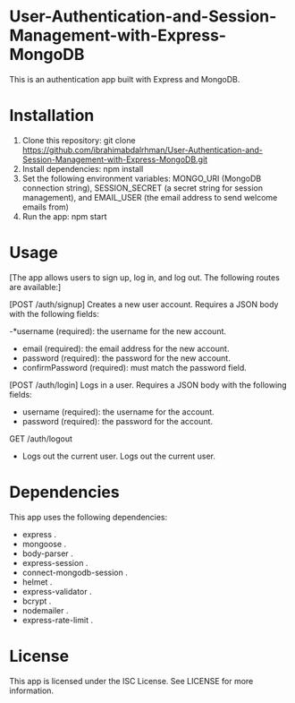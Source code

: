 # User-Authentication-and-Session-Management-with-Express-MongoDB

This is an authentication app built with Express and MongoDB.

# Installation
1. Clone this repository: git clone https://github.com/ibrahimabdalrhman/User-Authentication-and-Session-Management-with-Express-MongoDB.git
2. Install dependencies: npm install
3. Set the following environment variables: MONGO_URI (MongoDB connection string), SESSION_SECRET (a secret string for session management), and EMAIL_USER (the email address to send welcome emails from)
4. Run the app: npm start
 # Usage
[The app allows users to sign up, log in, and log out. The following routes are available:]

[POST /auth/signup]
Creates a new user account. Requires a JSON body with the following fields:

-*username (required): the username for the new account.
- email (required): the email address for the new account.
- password (required): the password for the new account.
- confirmPassword (required): must match the password field.


[POST /auth/login]
Logs in a user. Requires a JSON body with the following fields:

- username (required): the username for the account.
- password (required): the password for the account.

GET /auth/logout
- Logs out the current user.
Logs out the current user.

# Dependencies
This app uses the following dependencies:
- express
.
- mongoose
.
- body-parser
.
- express-session
.
- connect-mongodb-session
.
- helmet
.
- express-validator
.
- bcrypt
.
- nodemailer
.
- express-rate-limit
.

# License
This app is licensed under the ISC License. See LICENSE for more information.
